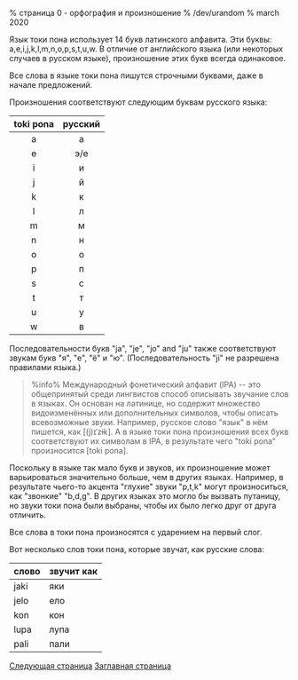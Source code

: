 % страница 0 - орфография и произношение
% /dev/urandom
% march 2020

Язык токи пона использует 14 букв латинского алфавита. Эти буквы:
a,e,i,j,k,l,m,n,o,p,s,t,u,w. В отличие от английского языка (или некоторых
случаев в русском языке), произношение этих букв всегда одинаковое.

Все слова в языке токи пона пишутся строчными буквами, даже в начале
предложений.

Произношения соответствуют следующим буквам русского языка:

| toki pona | русский |
|:---------:|:-------:|
| a | а |
| e | э/е |
| i | и |
| j | й |
| k | к |
| l | л |
| m | м |
| n | н |
| o | о |
| p | п |
| s | с |
| t | т |
| u | у |
| w | в |

Последовательности букв "ja", "je", "jo" and "ju" также соответствуют звукам
букв "я", "е", "ё" и "ю". (Последовательность "ji" не разрешена правилами
языка.)

> %info%
> Международный фонетический алфавит (IPA) -- это общепринятый среди лингвистов
> способ описывать звучание слов в языках. Он основан на латинице, но содержит
> множество видоизменённых или дополнительных символов, чтобы описать
> всевозможные звуки. Например, русское слово "язык" в нём пишется, как
> [(j)ɪˈzɨk]. А в языке токи пона произношения всех букв соответствуют их
> символам в IPA, в результате чего "toki pona" произносится [toki pona].

Поскольку в языке так мало букв и звуков, их произношение может варьироваться
значительно больше, чем в других языках. Например, в результате чьего-то акцента
"глухие" звуки "p,t,k" могут произноситься, как "звонкие" "b,d,g". В других
языках это могло бы вызвать путаницу, но звуки токи пона были выбраны, чтобы их
было легко друг от друга отличить.

Все слова в токи пона произносятся с ударением на первый слог.

Вот несколько слов токи пона, которые звучат, как русские слова:

| слово     | звучит как        |
|-----------|-------------------|
| jaki      | яки               |
| jelo      | ело               |
| kon       | кон               |
| lupa      | лупа              |
| pali      | пали              |

[Следующая страница](ru_1.html) [Заглавная страница](ru_index.html)
